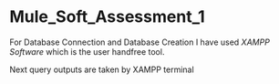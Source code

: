 # Mule_Soft_Assessment_1

For Database Connection and Database Creation I have used *XAMPP Software* which is the user handfree tool.

Next query outputs are taken by XAMPP terminal
